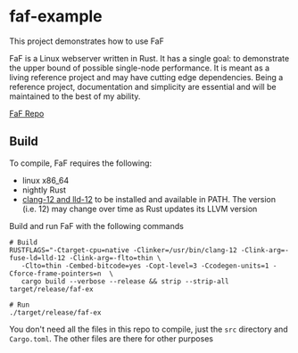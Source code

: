 # faf-example

This project demonstrates how to use FaF

FaF is a Linux webserver written in Rust. It has a single goal: to demonstrate the upper bound of possible single-node performance. It is meant as a living reference project and may have cutting edge dependencies. Being a reference project, documentation and simplicity are essential and will be maintained to the best of my ability.

[FaF Repo](https://github.com/errantmind/faf)


## Build

To compile, FaF requires the following:
* linux x86_64
* nightly Rust
* [clang-12 and lld-12](https://apt.llvm.org/) to be installed and available in PATH. The version (i.e. 12) may change over time as Rust updates its LLVM version

Build and run FaF with the following commands
```
# Build
RUSTFLAGS="-Ctarget-cpu=native -Clinker=/usr/bin/clang-12 -Clink-arg=-fuse-ld=lld-12 -Clink-arg=-flto=thin \
   -Clto=thin -Cembed-bitcode=yes -Copt-level=3 -Ccodegen-units=1 -Cforce-frame-pointers=n  \
   cargo build --verbose --release && strip --strip-all target/release/faf-ex

# Run
./target/release/faf-ex
```

You don't need all the files in this repo to compile, just the `src` directory and `Cargo.toml`. The other files are there for other purposes
